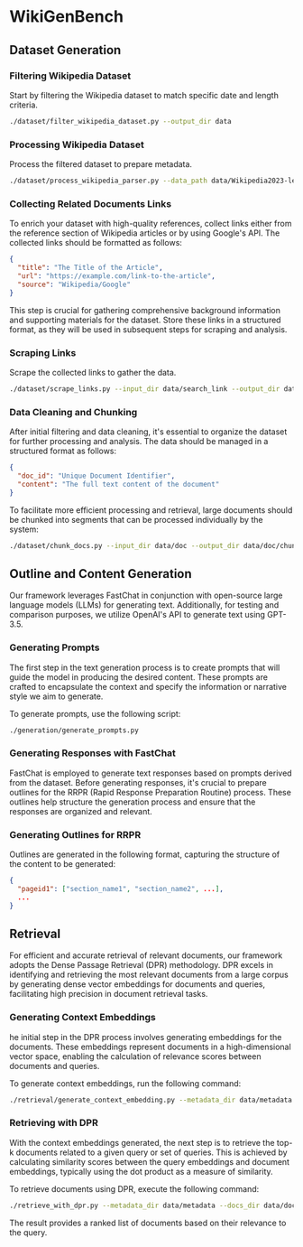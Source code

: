 # WikiGenBench

## Dataset Generation

### Filtering Wikipedia Dataset

Start by filtering the Wikipedia dataset to match specific date and length criteria.

```bash
./dataset/filter_wikipedia_dataset.py --output_dir data
```

### Processing Wikipedia Dataset

Process the filtered dataset to prepare metadata.

```bash
./dataset/process_wikipedia_parser.py --data_path data/Wikipedia2023-len-1k-to-3k/train --output_dir data/metadata
```

### Collecting Related Documents Links

To enrich your dataset with high-quality references, collect links either from the reference section of Wikipedia articles or by using Google's API. The collected links should be formatted as follows:

```json
{
  "title": "The Title of the Article",
  "url": "https://example.com/link-to-the-article",
  "source": "Wikipedia/Google"
}
```

This step is crucial for gathering comprehensive background information and supporting materials for the dataset. Store these links in a structured format, as they will be used in subsequent steps for scraping and analysis.

### Scraping Links

Scrape the collected links to gather the data.

```bash
./dataset/scrape_links.py --input_dir data/search_link --output_dir data/scraped_data
```

### Data Cleaning and Chunking

After initial filtering and data cleaning, it's essential to organize the dataset for further processing and analysis. The data should be managed in a structured format as follows:

```json
{
  "doc_id": "Unique Document Identifier",
  "content": "The full text content of the document"
}
```

To facilitate more efficient processing and retrieval, large documents should be chunked into segments that can be processed individually by the system:

```bash
./dataset/chunk_docs.py --input_dir data/doc --output_dir data/doc/chunked
```

## Outline and Content Generation

Our framework leverages FastChat in conjunction with open-source large language models (LLMs) for generating text. Additionally, for testing and comparison purposes, we utilize OpenAI's API to generate text using GPT-3.5.

### Generating Prompts

The first step in the text generation process is to create prompts that will guide the model in producing the desired content. These prompts are crafted to encapsulate the context and specify the information or narrative style we aim to generate.

To generate prompts, use the following script:

```bash
./generation/generate_prompts.py
```

### Generating Responses with FastChat

FastChat is employed to generate text responses based on prompts derived from the dataset. Before generating responses, it's crucial to prepare outlines for the RRPR (Rapid Response Preparation Routine) process. These outlines help structure the generation process and ensure that the responses are organized and relevant.

### Generating Outlines for RRPR

Outlines are generated in the following format, capturing the structure of the content to be generated:

```json
{
  "pageid1": ["section_name1", "section_name2", ...],
  ...
}
```

## Retrieval

For efficient and accurate retrieval of relevant documents, our framework adopts the Dense Passage Retrieval (DPR) methodology. DPR excels in identifying and retrieving the most relevant documents from a large corpus by generating dense vector embeddings for documents and queries, facilitating high precision in document retrieval tasks.

### Generating Context Embeddings

he initial step in the DPR process involves generating embeddings for the documents. These embeddings represent documents in a high-dimensional vector space, enabling the calculation of relevance scores between documents and queries.

To generate context embeddings, run the following command:

```bash
./retrieval/generate_context_embedding.py --metadata_dir data/metadata --docs_dir data/doc/chunked --embeddings_dir dpr_context_embeddings
```

### Retrieving with DPR

With the context embeddings generated, the next step is to retrieve the top-k documents related to a given query or set of queries. This is achieved by calculating similarity scores between the query embeddings and document embeddings, typically using the dot product as a measure of similarity.

To retrieve documents using DPR, execute the following command:

```bash
./retrieve_with_dpr.py --metadata_dir data/metadata --docs_dir data/doc/chunked --embeddings_dir dpr_context_embeddings --outline_file vicuna-7b_outline.json --docs_num 50 --output_file top-50-dpr-vicuna-7b.json
```

The result provides a ranked list of documents based on their relevance to the query.
